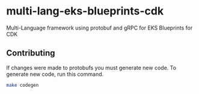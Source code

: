 # multi-lang-eks-blueprints-cdk

Multi-Language framework using protobuf and gRPC for EKS Blueprints for CDK

## Contributing
If changes were made to protobufs you must generate new code. To generate new code, run this command. 

```bash
make codegen
```


